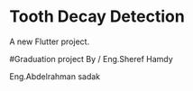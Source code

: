 # Tooth Decay Detection

A new Flutter project.

#Graduation project
By / 
Eng.Sheref Hamdy

Eng.Abdelrahman sadak

